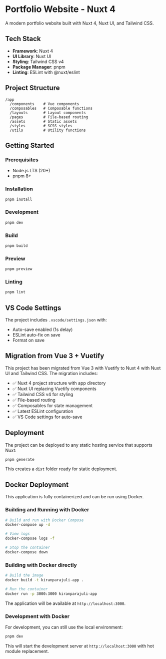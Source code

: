 # Portfolio Website - Nuxt 4

A modern portfolio website built with Nuxt 4, Nuxt UI, and Tailwind CSS.

## Tech Stack

- **Framework**: Nuxt 4
- **UI Library**: Nuxt UI
- **Styling**: Tailwind CSS v4
- **Package Manager**: pnpm
- **Linting**: ESLint with @nuxt/eslint

## Project Structure

```
/app
  /components    # Vue components
  /composables   # Composable functions
  /layouts       # Layout components
  /pages         # File-based routing
  /assets        # Static assets
  /styles        # SCSS styles
  /utils         # Utility functions
```

## Getting Started

### Prerequisites

- Node.js LTS (20+)
- pnpm 8+

### Installation

```bash
pnpm install
```

### Development

```bash
pnpm dev
```

### Build

```bash
pnpm build
```

### Preview

```bash
pnpm preview
```

### Linting

```bash
pnpm lint
```

## VS Code Settings

The project includes `.vscode/settings.json` with:
- Auto-save enabled (1s delay)
- ESLint auto-fix on save
- Format on save

## Migration from Vue 3 + Vuetify

This project has been migrated from Vue 3 with Vuetify to Nuxt 4 with Nuxt UI and Tailwind CSS. The migration includes:

- ✅ Nuxt 4 project structure with app directory
- ✅ Nuxt UI replacing Vuetify components
- ✅ Tailwind CSS v4 for styling
- ✅ File-based routing
- ✅ Composables for state management
- ✅ Latest ESLint configuration
- ✅ VS Code settings for auto-save

## Deployment

The project can be deployed to any static hosting service that supports Nuxt:

```bash
pnpm generate
```

This creates a `dist` folder ready for static deployment.

## Docker Deployment

This application is fully containerized and can be run using Docker.

### Building and Running with Docker

```bash
# Build and run with Docker Compose
docker-compose up -d

# View logs
docker-compose logs -f

# Stop the container
docker-compose down
```

### Building with Docker directly

```bash
# Build the image
docker build -t kiranparajuli-app .

# Run the container
docker run -p 3000:3000 kiranparajuli-app
```

The application will be available at `http://localhost:3000`.

### Development with Docker

For development, you can still use the local environment:

```bash
pnpm dev
```

This will start the development server at `http://localhost:3000` with hot module replacement.
